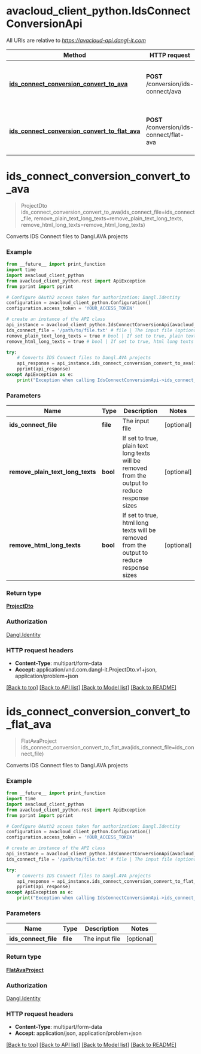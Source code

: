 # avacloud_client_python.IdsConnectConversionApi

All URIs are relative to *https://avacloud-api.dangl-it.com*

Method | HTTP request | Description
------------- | ------------- | -------------
[**ids_connect_conversion_convert_to_ava**](IdsConnectConversionApi.md#ids_connect_conversion_convert_to_ava) | **POST** /conversion/ids-connect/ava | Converts IDS Connect files to Dangl.AVA projects
[**ids_connect_conversion_convert_to_flat_ava**](IdsConnectConversionApi.md#ids_connect_conversion_convert_to_flat_ava) | **POST** /conversion/ids-connect/flat-ava | Converts IDS Connect files to Dangl.AVA projects


# **ids_connect_conversion_convert_to_ava**
> ProjectDto ids_connect_conversion_convert_to_ava(ids_connect_file=ids_connect_file, remove_plain_text_long_texts=remove_plain_text_long_texts, remove_html_long_texts=remove_html_long_texts)

Converts IDS Connect files to Dangl.AVA projects

### Example
```python
from __future__ import print_function
import time
import avacloud_client_python
from avacloud_client_python.rest import ApiException
from pprint import pprint

# Configure OAuth2 access token for authorization: Dangl.Identity
configuration = avacloud_client_python.Configuration()
configuration.access_token = 'YOUR_ACCESS_TOKEN'

# create an instance of the API class
api_instance = avacloud_client_python.IdsConnectConversionApi(avacloud_client_python.ApiClient(configuration))
ids_connect_file = '/path/to/file.txt' # file | The input file (optional)
remove_plain_text_long_texts = true # bool | If set to true, plain text long texts will be removed from the output to reduce response sizes (optional)
remove_html_long_texts = true # bool | If set to true, html long texts will be removed from the output to reduce response sizes (optional)

try:
    # Converts IDS Connect files to Dangl.AVA projects
    api_response = api_instance.ids_connect_conversion_convert_to_ava(ids_connect_file=ids_connect_file, remove_plain_text_long_texts=remove_plain_text_long_texts, remove_html_long_texts=remove_html_long_texts)
    pprint(api_response)
except ApiException as e:
    print("Exception when calling IdsConnectConversionApi->ids_connect_conversion_convert_to_ava: %s\n" % e)
```

### Parameters

Name | Type | Description  | Notes
------------- | ------------- | ------------- | -------------
 **ids_connect_file** | **file**| The input file | [optional] 
 **remove_plain_text_long_texts** | **bool**| If set to true, plain text long texts will be removed from the output to reduce response sizes | [optional] 
 **remove_html_long_texts** | **bool**| If set to true, html long texts will be removed from the output to reduce response sizes | [optional] 

### Return type

[**ProjectDto**](ProjectDto.md)

### Authorization

[Dangl.Identity](../README.md#Dangl.Identity)

### HTTP request headers

 - **Content-Type**: multipart/form-data
 - **Accept**: application/vnd.com.dangl-it.ProjectDto.v1+json, application/problem+json

[[Back to top]](#) [[Back to API list]](../README.md#documentation-for-api-endpoints) [[Back to Model list]](../README.md#documentation-for-models) [[Back to README]](../README.md)

# **ids_connect_conversion_convert_to_flat_ava**
> FlatAvaProject ids_connect_conversion_convert_to_flat_ava(ids_connect_file=ids_connect_file)

Converts IDS Connect files to Dangl.AVA projects

### Example
```python
from __future__ import print_function
import time
import avacloud_client_python
from avacloud_client_python.rest import ApiException
from pprint import pprint

# Configure OAuth2 access token for authorization: Dangl.Identity
configuration = avacloud_client_python.Configuration()
configuration.access_token = 'YOUR_ACCESS_TOKEN'

# create an instance of the API class
api_instance = avacloud_client_python.IdsConnectConversionApi(avacloud_client_python.ApiClient(configuration))
ids_connect_file = '/path/to/file.txt' # file | The input file (optional)

try:
    # Converts IDS Connect files to Dangl.AVA projects
    api_response = api_instance.ids_connect_conversion_convert_to_flat_ava(ids_connect_file=ids_connect_file)
    pprint(api_response)
except ApiException as e:
    print("Exception when calling IdsConnectConversionApi->ids_connect_conversion_convert_to_flat_ava: %s\n" % e)
```

### Parameters

Name | Type | Description  | Notes
------------- | ------------- | ------------- | -------------
 **ids_connect_file** | **file**| The input file | [optional] 

### Return type

[**FlatAvaProject**](FlatAvaProject.md)

### Authorization

[Dangl.Identity](../README.md#Dangl.Identity)

### HTTP request headers

 - **Content-Type**: multipart/form-data
 - **Accept**: application/json, application/problem+json

[[Back to top]](#) [[Back to API list]](../README.md#documentation-for-api-endpoints) [[Back to Model list]](../README.md#documentation-for-models) [[Back to README]](../README.md)


